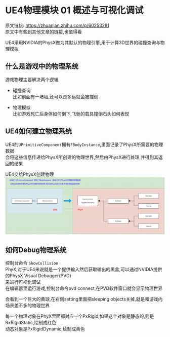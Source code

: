 # UE4物理模块 01 概述与可视化调试
原文链接: https://zhuanlan.zhihu.com/p/60253281  
原文中有些到其他文章的链接,也值得看  

UE4采用NVIDIA的PhysX做为其默认的物理引擎,用于计算3D世界的碰撞查询与物理模拟  

## 什么是游戏中的物理系统
游戏物理主要解决两个逻辑  
+ 碰撞查询  
比如前面有一堵墙,还可以走多远就会被撞倒  

+ 物理模拟  
比如游戏死亡后身体如何倒下,飞驰的载具撞倒石头如何表现  

## UE4如何建立物理系统
UE4的`UPrimitiveComponent`拥有`FBodyInstance`,里面记录了PhysX所需要的物理数据  
会将这些信息传递给PhysX所创建的物理世界,然后由PhysX进行处理,并得到其返回的结果  

UE4交给PhysX创建物理  
![](../../../图片/UE4/物理/UE4交给PhysX创建物理.png)

## 如何Debug物理系统
控制台命令 `ShowCollision`  
PhyX,对于UE4来说就是一个提供输入然后获取输出的黑盒,可以通过NVIDIA提供的PhysX Visual Debugger(PVD)  
来进行可视化调试  
在编辑器里运行游戏,控制台命令pvd connect,在PVD软件窗口就会显示物理世界  

会看到一个巨大的黄球,在右侧setting里面把sleeping objects关掉,就是和游戏内场景差不多的物理世界  

每一个物理对象在PhyX里面都对应一个PxRigid,如果这个对象是静态的,则是RxRigidStatic,绘制成红色  
动态对象是PxRigidDynamic,绘制成黄色  

